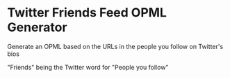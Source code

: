 # Twitter Friends Feed OPML Generator

Generate an OPML based on the URLs in the people you follow on Twitter's bios

"Friends" being the Twitter word for "People you follow"

